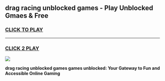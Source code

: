 
## drag racing unblocked games - Play Unblocked Gmaes & Free
<h3>
<a href="https://news.freeplayer.one?title=drag_racing_unblocked_games&ref=23F">CLICK TO PLAY</a></h3>
<hr>

<h3>
<a href="https://news.freeplayer.one?title=drag_racing_unblocked_games&ref=23F">CLICK 2 PLAY</a>
  
</h3>

<a href="https://news.freeplayer.one?title=drag_racing_unblocked_games&ref=23F/"><img src="https://clearcache.store/games.png"></a>


**drag racing unblocked games games unblocked: Your Gateway to Fun and Accessible Online Gaming**
